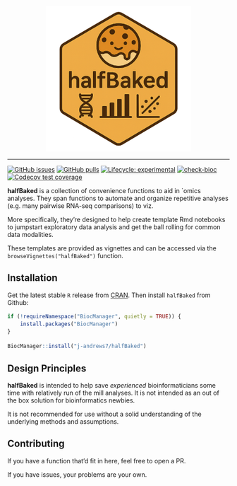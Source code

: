 
<!-- README.md is generated from README.Rmd. Please edit that file -->
<p align="center">
<img src="man/figures/halfBaked_hex.png" alt="halfBaked" width="330">
</p>

------------------------------------------------------------------------

<!-- badges: start -->

[![GitHub
issues](https://img.shields.io/github/issues/j-andrews7/halfBaked)](https://github.com/j-andrews7/halfBaked/issues)
[![GitHub
pulls](https://img.shields.io/github/issues-pr/j-andrews7/halfBaked)](https://github.com/j-andrews7/halfBaked/pulls)
[![Lifecycle:
experimental](https://img.shields.io/badge/lifecycle-experimental-orange.svg)](https://lifecycle.r-lib.org/articles/stages.html#experimental)
[![check-bioc](https://github.com/j-andrews7/halfBaked/actions/workflows/check-bioc.yml/badge.svg)](https://github.com/j-andrews7/halfBaked/actions/workflows/check-bioc.yml)
[![Codecov test
coverage](https://codecov.io/gh/j-andrews7/halfBaked/graph/badge.svg)](https://app.codecov.io/gh/j-andrews7/halfBaked)
<!-- badges: end -->

**halfBaked** is a collection of convenience functions to aid in \`omics
analyses. They span functions to automate and organize repetitive
analyses (e.g. many pairwise RNA-seq comparisons) to viz.

More specifically, they’re designed to help create template Rmd
notebooks to jumpstart exploratory data analysis and get the ball
rolling for common data modalities.

These templates are provided as vignettes and can be accessed via the
`browseVignettes("halfBaked")` function.

## Installation

Get the latest stable `R` release from
[CRAN](http://cran.r-project.org/). Then install `halfBaked` from
Github:

``` r
if (!requireNamespace("BiocManager", quietly = TRUE)) {
    install.packages("BiocManager")
}

BiocManager::install("j-andrews7/halfBaked")
```

## Design Principles

**halfBaked** is intended to help save *experienced* bioinformaticians
some time with relatively run of the mill analyses. It is not intended
as an out of the box solution for bioinformatics newbies.

It is not recommended for use without a solid understanding of the
underlying methods and assumptions.

## Contributing

If you have a function that’d fit in here, feel free to open a PR.

If you have issues, your problems are your own.
